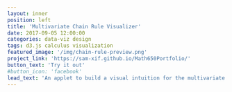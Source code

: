 ```yaml
---
layout: inner
position: left
title: 'Multivariate Chain Rule Visualizer'
date: 2017-09-05 12:00:00
categories: data-viz design
tags: d3.js calculus visualization
featured_image: '/img/chain-rule-preview.png'
project_link: 'https://sam-xif.github.io/Math650Portfolio/'
button_text: 'Try it out'
#button_icon: 'facebook'
lead_text: 'An applet to build a visual intuition for the multivariate chain rule created for my HS Multivariable Calculus class'
---
```


